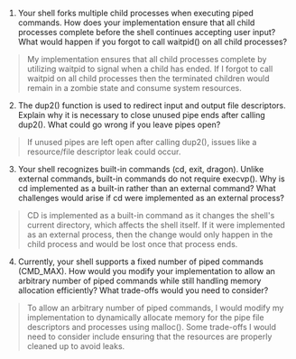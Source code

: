 1. Your shell forks multiple child processes when executing piped commands. How does your implementation ensure that all child processes complete before the shell continues accepting user input? What would happen if you forgot to call waitpid() on all child processes?

> My implementation ensures that all child processes complete by utilizing waitpid to signal when a child has ended. If I forgot to call waitpid on all child processes then the terminated children would remain in a zombie state and consume system resources.

2. The dup2() function is used to redirect input and output file descriptors. Explain why it is necessary to close unused pipe ends after calling dup2(). What could go wrong if you leave pipes open?

> If unused pipes are left open after calling dup2(), issues like a resource/file descriptor leak could occur.

3. Your shell recognizes built-in commands (cd, exit, dragon). Unlike external commands, built-in commands do not require execvp(). Why is cd implemented as a built-in rather than an external command? What challenges would arise if cd were implemented as an external process?

> CD is implemented as a built-in command as it changes the shell's current directory, which affects the shell itself. If it were implemented as an external process, then the change would only happen in the child process and would be lost once that process ends.

4. Currently, your shell supports a fixed number of piped commands (CMD_MAX). How would you modify your implementation to allow an arbitrary number of piped commands while still handling memory allocation efficiently? What trade-offs would you need to consider?

> To allow an arbitrary number of piped commands, I would modify my implementation to dynamically allocate memory for the pipe file descriptors and processes using malloc(). Some trade-offs I would need to consider include ensuring that the resources are properly cleaned up to avoid leaks.